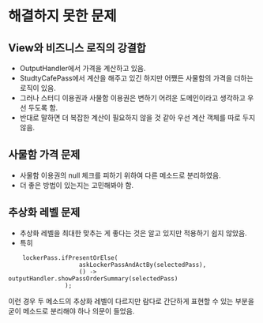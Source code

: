 # 해결하지 못한 문제
## View와 비즈니스 로직의 강결합
* OutputHandler에서 가격을 계산하고 있음.
* StudtyCafePass에서 계산을 해주고 있긴 하지만 어쨌든 사물함의 가격을 더하는 로직이 있음.
* 그러나 스터디 이용권과 사물함 이용권은 변하기 어려운 도메인이라고 생각하고 우선 두도록 함.
* 반대로 말하면 더 복잡한 계산이 필요하지 않을 것 같아 우선 계산 객체를 따로 두지 않음.

## 사물함 가격 문제
* 사물함 이용권의 null 체크를 피하기 위하여 다른 메소드로 분리하였음.
* 더 좋은 방법이 있는지는 고민해봐야 함.

## 추상화 레벨 문제
* 추상화 레벨을 최대한 맞추는 게 좋다는 것은 알고 있지만 적용하기 쉽지 않았음.
* 특히
```
    lockerPass.ifPresentOrElse(
                    askLockerPassAndActBy(selectedPass),
                    () -> outputHandler.showPassOrderSummary(selectedPass)
                );
```
이런 경우 두 메소드의 추상화 레벨이 다르지만 람다로 간단하게 표현할 수 있는 부분을 굳이 메소드로 분리해야 하나 의문이 들었음.
